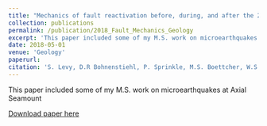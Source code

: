 ```yaml
---
title: "Mechanics of fault reactivation before, during, and after the 2015 eruption of Axial Seamount"
collection: publications
permalink: /publication/2018_Fault_Mechanics_Geology
excerpt: 'This paper included some of my M.S. work on microearthquakes at Axial Seamount'
date: 2018-05-01
venue: 'Geology'
paperurl:
citation: 'S. Levy, D.R Bohnenstiehl, P. Sprinkle, M.S. Boettcher, W.S.D. Wilcock, M. Tolstoy, F. Waldhauser; Mechanics of fault reactivation before, during, and after the 2015 eruption of Axial Seamount. Geology 2018;; 46 (5): 447–450. doi: https://doi.org/10.1130/G39978.1'
---
```

This paper included some of my M.S. work on microearthquakes at Axial Seamount

[Download paper here](http://spri902.github.io/files/2018_Geology.pdf)


